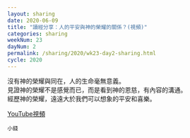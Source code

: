 ```yaml
---
layout: sharing
date: 2020-06-09
title: "讀經分享：人的平安與神的榮耀的關係？(視頻)"
categories: sharing
weekNum: 23
dayNum: 2
permalink: /sharing/2020/wk23-day2-sharing.html
cycle: 2020
---
```


沒有神的榮耀與同在，人的生命毫無意義。  
見證神的榮耀不是感覺而已，而是看到神的恩慈，有內容的溝通。  
經歷神的榮耀，遠遠大於我們可以想象的平安和喜樂。  

[YouTube視頻](https://youtu.be/Om1_YZpRVyg)

`小錢`
